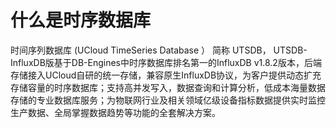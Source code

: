 # 什么是时序数据库

时间序列数据库 (UCloud TimeSeries Database ） 简称 UTSDB， UTSDB-InfluxDB版基于DB-Engines中时序数据库排名第一的InfluxDB v1.8.2版本，后端存储接入UCloud自研的统一存储，兼容原生InfluxDB协议，为客户提供动态扩充存储容量的时序数据库；支持高并发写入，数据查询和计算分析，低成本海量数据存储的专业数据库服务；为物联网行业及相关领域亿级设备指标数据提供实时监控生产数据、全局掌握数据趋势等功能的全套解决方案。
